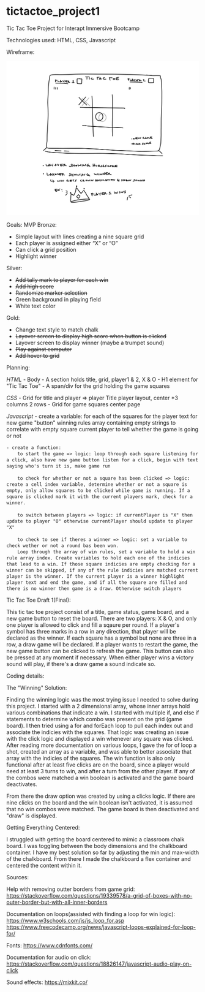 # tictactoe_project1
Tic Tac Toe Project for Interapt Immersive Bootcamp

Technologies used: HTML, CSS, Javascript

Wireframe:

![Tic Tac Toe Wireframe](t_t_t_wireframe.PNG)

Goals:
MVP Bronze:

- Simple layout with lines creating a nine square grid
- Each player is assigned either “X” or “O”
- Can click a grid position
- Highlight winner

Silver:

- ~~Add tally mark to player for each win~~ 
- ~~Add high score~~ 
- ~~Randomize marker selection~~
- Green background in playing field
- White text color

Gold:

- Change text style to match chalk
- ~~Layover screen to display high score when button is clicked~~
- Layover screen to display winner (maybe a trumpet sound)
- ~~Play against computer~~
- ~~Add hover to grid~~


Planning:

*HTML*
    - Body
    - A section holds title, grid, player1 & 2, X & O
    - H1 element for "Tic Tac Toe"
    - A span/div for the grid holding the game squares

*CSS*
    - Grid for title and player => player Title player layout, center
        *3 columns 2 rows
    - Grid for game squares center page

*Javascript*
    - create a variable:
        for each of the squares
        for the player text
        for new game "button"
        winning rules
        array containing empty strings to correlate with empty square
        current player
        to tell whether the game is going or not

    - create a function:
        to start the game => logic: loop through each square listening for a click, also have new game button listen for a click, begin with text saying who's turn it is, make game run

        to check for whether or not a square has been clicked => logic: create a cell index variable, determine whether or not a square is empty, only allow squares to be clicked while game is running. If a square is clicked mark it with the current players mark, check for a winner.

        to switch between players => logic: if currentPlayer is "X" then update to player "O" otherwise currentPlayer should update to player "X"

        to check to see if theres a winner => logic: set a variable to check wether or not a round bas been won.
        Loop through the array of win rules, set a variable to hold a win rule array index. Create variables to hold each one of the indicies that lead to a win. If those square indicies are empty checking for a winner can be skipped, if any of the rule indicies are matched current player is the winner. If the current player is a winner highlight player text and end the game, and if all the square are filled and there is no winner then game is a draw. Otherwise switch players

Tic Tac Toe Draft 1(Final):

This tic tac toe project consist of a title, game status, game board, and a new game button to reset the board. There are two players: X & O, and only one player is allowed to click and fill a sqaure per round. If a player's symbol has three marks in a row in any direction, that player will be declared as the winner. If each square has a symbol but none are three in a row, a draw game will be declared. If a player wants to restart the game, the new game button can be clicked to refresh the game. This button can also be pressed at any moment if necessary. When either player wins a victory sound will play, if there's a draw game a sound indicate so.



Coding details:

The "Winning" Solution:

Finding the winning logic was the most trying issue I needed to solve during this project. I started with a 2 dimensional array, whose inner arrays hold various combinations that indicate a win. I started with multiple if, and else if statements to determine which combo was present on the grid (game board). I then tried using a for and forEach loop to pull each index out and associate the indicies with the squares. That logic was creating an issue with the click logic and displayed a win whenever any square was clicked. After reading more documentation on various loops, I gave the for of loop a shot, created an array as a variable, and was able to better associate that array with the indicies of the squares. The win function is also only functional after at least five clicks are on the board, since a player would need at least 3 turns to win, and after a turn from the other player. If any of the combos were matched a win boolean is activated and the game board deactivates.

From there the draw option was created by using a clicks logic. If there are nine clicks on the board and the win boolean isn't activated, it is assumed that no win combos were matched. The game board is then deactivated and "draw" is displayed. 


Getting Everything Centered:

I struggled with getting the board centered to mimic a classroom chalk board. I was toggling between the body dimensions and the chalkboard container. I have my best solution so far by adjusting the min and max-width of the chalkboard. From there I made the chalkboard a flex container and centered the content within it.



Sources:

Help with removing outter borders from game grid: 
https://stackoverflow.com/questions/19339578/a-grid-of-boxes-with-no-outer-border-but-with-all-inner-borders


Documentation on loops(assisted with finding a loop for win logic):
https://www.w3schools.com/js/js_loop_for.asp
https://www.freecodecamp.org/news/javascript-loops-explained-for-loop-for/


Fonts:
https://www.cdnfonts.com/

Documentation for audio on click:
https://stackoverflow.com/questions/18826147/javascript-audio-play-on-click

Sound effects:
https://mixkit.co/


    
    